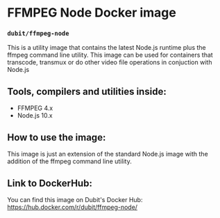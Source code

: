 # FFMPEG Node Docker image
### `dubit/ffmpeg-node`
This is a utility image that contains the latest Node.js runtime plus the ffmpeg command line utility. This image can be used for containers that transcode, transmux or do other video file operations in conjuction with Node.js

## Tools, compilers and utilities inside:
* FFMPEG 4.x
* Node.js 10.x

## How to use the image:

This image is just an extension of the standard Node.js image with the addition of the ffmpeg command line utility.

## Link to DockerHub:

You can find this image on Dubit's Docker Hub: <https://hub.docker.com/r/dubit/ffmpeg-node/>
